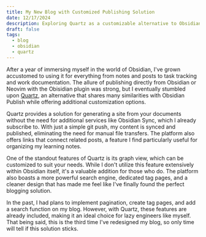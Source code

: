 ```yaml
---
title: My New Blog with Customized Publishing Solution
date: 12/17/2024
description: Exploring Quartz as a customizable alternative to Obsidian Publish for my personal blog.
draft: false
tags:
  - blog
  - obsidian
  - quartz
---
```


After a year of immersing myself in the world of Obsidian, I've grown accustomed to using it for everything from notes and posts to task tracking and work documentation. The allure of publishing directly from Obsidian or Neovim with the Obisidian plugin was strong, but I eventually stumbled upon [Quartz](https://quartz.jzhao.xyz/), an alternative that shares many similarities with Obsidian Publish while offering additional customization options.

Quartz provides a solution for generating a site from your documents without the need for additional services like Obsidian Sync, which I already subscribe to. With just a simple git push, my content is synced and published, eliminating the need for manual file transfers. The platform also offers links that connect related posts, a feature I find particularly useful for organizing my learning notes.

One of the standout features of Quartz is its graph view, which can be customized to suit your needs. While I don't utilize this feature extensively within Obsidian itself, it's a valuable addition for those who do. The platform also boasts a more powerful search engine, dedicated tag pages, and a cleaner design that has made me feel like I've finally found the perfect blogging solution.

In the past, I had plans to implement pagination, create tag pages, and add a search function on my blog. However, with Quartz, these features are already included, making it an ideal choice for lazy engineers like myself. That being said, this is the third time I've redesigned my blog, so only time will tell if this solution sticks.